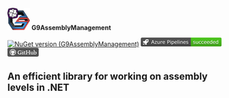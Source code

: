 [![G9TM](https://github.com/ImanKari/G9AssemblyManagement/blob/main/G9AssemblyManagement/Asset/G9AssemblyManagement.png?raw=true)](http://www.g9tm.com/) **G9AssemblyManagement**

[![NuGet version (G9AssemblyManagement)](https://img.shields.io/nuget/v/G9AssemblyManagement.svg?style=flat-square)](https://www.nuget.org/packages/G9AssemblyManagement/)
[![Azure DevOps Pipeline Build Status](https://raw.githubusercontent.com/ImanKari/G9JSONHandler/main/G9JSONHandler/Asset/AzureDevOpsPipelineBuildStatus.png?raw=true)](https://g9tm.visualstudio.com/G9AssemblyManagement/_apis/build/status/G9AssemblyManagement-BuldSolution-PushNugetPackages-SyncGitRep?branchName=main)
[![Github Repository](https://raw.githubusercontent.com/ImanKari/G9JSONHandler/main/G9JSONHandler/Asset/GitHub.png?raw=true)](https://github.com/ImanKari/G9AssemblyManagement)


## An efficient library for working on assembly levels in .NET

